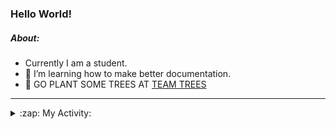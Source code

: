 ### Hello World!

##### About:
- Currently I am a student.
- 🌱 I’m learning how to make better documentation.
- 🌱 GO PLANT SOME TREES AT [TEAM TREES](https://teamtrees.org/)

---
<details>
  <summary>:zap: My Activity:</summary>
  
<!--START_SECTION:waka-->
![Code Time](http://img.shields.io/badge/Code%20Time-1%2C132%20hrs%204%20mins-blue)

**I'm a Night 🦉** 

```text
🌞 Morning                1184 commits        ██░░░░░░░░░░░░░░░░░░░░░░░   08.50 % 
🌆 Daytime                5142 commits        █████████░░░░░░░░░░░░░░░░   36.91 % 
🌃 Evening                3986 commits        ███████░░░░░░░░░░░░░░░░░░   28.61 % 
🌙 Night                  3620 commits        ██████░░░░░░░░░░░░░░░░░░░   25.98 % 
```
📅 **I'm Most Productive on Wednesday** 

```text
Monday                   2168 commits        ████░░░░░░░░░░░░░░░░░░░░░   15.56 % 
Tuesday                  1741 commits        ███░░░░░░░░░░░░░░░░░░░░░░   12.50 % 
Wednesday                3263 commits        ██████░░░░░░░░░░░░░░░░░░░   23.42 % 
Thursday                 1620 commits        ███░░░░░░░░░░░░░░░░░░░░░░   11.63 % 
Friday                   1343 commits        ██░░░░░░░░░░░░░░░░░░░░░░░   09.64 % 
Saturday                 1270 commits        ██░░░░░░░░░░░░░░░░░░░░░░░   09.12 % 
Sunday                   2527 commits        █████░░░░░░░░░░░░░░░░░░░░   18.14 % 
```


📊 **This Week I Spent My Time On** 

```text
🔥 Editors: 
VS Code                  2 hrs 16 mins       █████████████████████████   100.00 % 

🐱‍💻 Projects: 
discord-bot              1 hr 23 mins        ███████████████░░░░░░░░░░   61.45 % 
praise                   52 mins             ██████████░░░░░░░░░░░░░░░   38.55 % 
```


 Last Updated on 03/06/2023 09:07:16 UTC
<!--END_SECTION:waka-->
</details>
